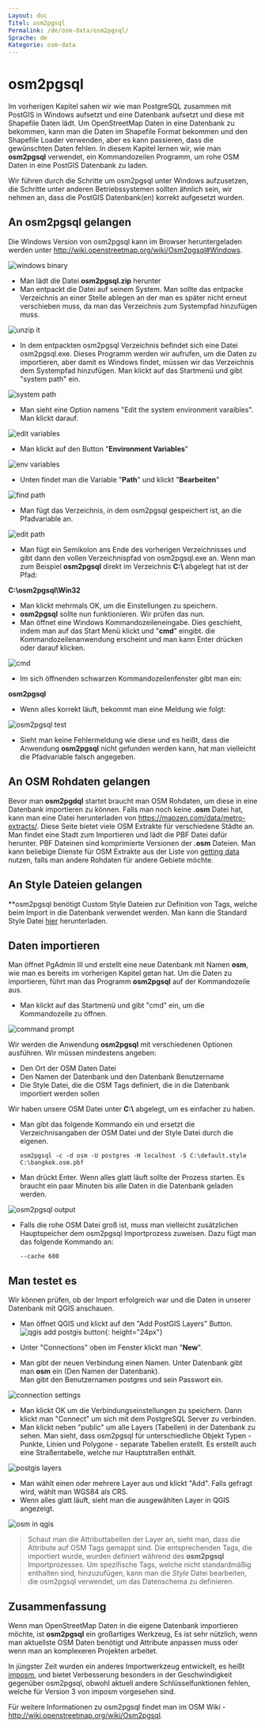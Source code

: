 ```yaml
---
Layout: doc
Titel: osm2pgsql
Permalink: /de/osm-data/osm2pgsql/
Sprache: de
Kategorie: osm-data
---
```


osm2pgsql
==========


Im vorherigen Kapitel sahen wir wie man PostgreSQL zusammen mit PostGIS in Windows aufsetzt und eine Datenbank aufsetzt und diese mit Shapefile Daten lädt. Um OpenStreetMap Daten in eine Datenbank zu bekommen, kann man die Daten im Shapefile Format bekommen und den Shapefile Loader verwenden, aber es kann passieren, dass die gewünschten Daten fehlen. In diesem Kapitel lernen wir, wie man **osm2pgsql** verwendet, ein Kommandozeilen Programm, um rohe OSM Daten in eine PostGIS Datenbank zu laden.  

Wir führen durch die Schritte um osm2pgsql unter Windows aufzusetzen, die Schritte unter anderen Betriebssystemen sollten ähnlich sein, wir nehmen an, dass die PostGIS Datenbank(en) korrekt aufgesetzt wurden.  

An osm2pgsql gelangen
-------------

Die Windows Version von osm2pgsql kann im Browser heruntergeladen werden unter <http://wiki.openstreetmap.org/wiki/Osm2pgsql#Windows>.  

![windows binary][]

- Man lädt die Datei **osm2pgsql.zip** herunter  
- Man entpackt die Datei auf seinem System. Man sollte das entpacke Verzeichnis an einer Stelle ablegen an der man es später nicht erneut verschieben muss, da man das Verzeichnis zum Systempfad hinzufügen muss.  

![unzip it][]

- In dem entpackten osm2pgsql Verzeichnis befindet sich eine Datei osm2pgsql.exe. Dieses Programm werden wir aufrufen, um die Daten zu importieren, aber damit es Windows findet, müssen wir das Verzeichnis dem Systempfad hinzufügen. Man klickt auf das Startmenü und gibt "system path" ein.  

![system path][]

- Man sieht eine Option namens "Edit the system environment varaibles". Man klickt darauf.  

![edit variables][]

- Man klickt auf den Button "**Environment Variables**"  

![env variables][]

- Unten findet man die Variable "**Path**" und klickt "**Bearbeiten**"  

![find path][]

- Man fügt das Verzeichnis, in dem osm2pgsql gespeichert ist, an die Pfadvariable an.  

![edit path][]

- Man fügt ein Semikolon ans Ende des vorherigen Verzeichnisses und gibt dann den vollen Verzeichnispfad von osm2pgsql.exe an. Wenn man zum Beispiel **osm2pgsql** direkt im Verzeichnis **C:\\** abgelegt hat ist der Pfad:  
	
**C:\osm2pgsql\Win32**  

- Man klickt mehrmals OK, um die Einstellungen zu speichern.  
- **osm2pgsql** sollte nun funktionieren. Wir prüfen das nun.  
- Man öffnet eine Windows Kommandozeileneingabe. Dies geschieht, indem man auf das Start Menü klickt und "**cmd**" eingibt. die Kommandozeilenanwendung erscheint und man kann Enter drücken oder darauf klicken.  

![cmd][]

- Im sich öffnenden schwarzen Kommandozeilenfenster gibt man ein:  

**osm2pgsql**

- Wenn alles korrekt läuft, bekommt man eine Meldung wie folgt:  

![osm2pgsql test][]

- Sieht man keine Fehlermeldung wie diese und es heißt, dass die Anwendung **osm2pgsql** nicht gefunden werden kann, hat man vielleicht die Pfadvariable falsch angegeben.  

An OSM Rohdaten gelangen
---------------------
Bevor man **osm2pgdql** startet braucht man OSM Rohdaten, um diese in eine Datenbank importieren zu können. Falls man noch keine **.osm** Datei hat, kann man eine Datei herunterladen von <https://mapzen.com/data/metro-extracts/>. Diese Seite bietet viele OSM Extrakte für verschiedene Städte an. Man findet eine Stadt zum Importieren und lädt die PBF Datei dafür herunter. PBF Dateinen sind komprimierte Versionen der **.osm** Dateien. Man kann beliebige Dienste für OSM Extrakte aus der Liste von [getting data](/en/osm-data/getting-data) nutzen, falls man andere Rohdaten für andere Gebiete möchte.  

An Style Dateien gelangen
------------------
**osm2pgsql benötigt Custom Style Dateien zur Definition von Tags, welche beim Import in die Datenbank verwendet werden. Man kann die Standard Style Datei [hier](/files/default.style) herunterladen.  

Daten importieren
-------------------
Man öffnet PgAdmin III und erstellt eine neue Datenbank mit Namen **osm**, wie man es bereits im vorherigen Kapitel getan hat. Um die Daten zu importieren, führt man das Programm **osm2pgsql** auf der Kommandozeile aus. 

- Man klickt auf das Startmenü und gibt "cmd" ein, um die Kommandozeile zu öffnen.  

![command prompt][]

Wir werden die Anwendung **osm2pgsql** mit verschiedenen Optionen ausführen. Wir müssen mindestens angeben:  

- Den Ort der OSM Daten Datei  
- Den Namen der Datenbank und den Datenbank Benutzername  
- Die Style Datei, die die OSM Tags definiert, die in die Datenbank importiert werden sollen  

Wir haben unsere OSM Datei unter **C:\\** abgelegt, um es einfacher zu haben.  

- Man gibt das folgende Kommando ein und ersetzt die Verzeichnisangaben der OSM Datei und der Style Datei durch die eigenen.

      osm2pgsql -c -d osm -U postgres -H localhost -S C:\default.style C:\bangkok.osm.pbf  

- Man drückt Enter. Wenn alles glatt läuft sollte der Prozess starten. Es braucht ein paar Minuten bis alle Daten in die Datenbank geladen werden.  

![osm2pgsql output][]

- Falls die rohe OSM Datei groß ist, muss man vielleicht zusätzlichen Hauptspeicher dem osm2pgsql Importprozess zuweisen. Dazu fügt man das folgende Kommando an:  

      --cache 600

Man testet es
-----------

Wir können prüfen, ob der Import erfolgreich war und die Daten in unserer Datenbank mit QGIS anschauen.  

- Man öffnet QGIS und klickt auf den "Add PostGIS Layers" Button. ![qgis add postgis button][]{: height="24px"}

- Unter "Connections" oben im Fenster klickt man "**New**".  
- Man gibt der neuen Verbindung einen Namen. Unter Datenbank gibt man **osm** ein (Den Namen der Datenbank).  
Man gibt den Benutzernamen postgres und sein Passwort ein.  

![connection settings][]

- Man klickt OK um die Verbindungseinstellungen zu speichern. Dann klickt man "Connect" um sich mit dem PostgreSQL Server zu verbinden.  
- Man klickt neben "public" um alle Layers (Tabellen) in der Datenbank zu sehen. Man sieht, dass osm2pgsql für unterschiedliche Objekt Typen - Punkte, Linien und Polygone - separate Tabellen erstellt. Es erstellt auch eine Straßentabelle, welche nur Hauptstraßen enthält.  

![postgis layers][]

- Man wählt einen oder mehrere Layer aus und klickt "Add". Falls gefragt wird, wählt man WGS84 als CRS.  
- Wenn alles glatt läuft, sieht man die ausgewählten Layer in QGIS angezeigt.  

![osm in qgis][]

> Schaut man die Attributtabellen der Layer an, sieht man, dass die Attribute auf OSM Tags gemappt sind. Die entsprechenden Tags, die importiert wurde, wurden definiert während des **osm2pgsql** Importprozesses. Um spezifische Tags, welche nicht standardmäßig enthalten sind, hinzuzufügen, kann man die *Style* Datei bearbeiten, die osm2pgsql verwendet, um das Datenschema zu definieren.  


Zusammenfassung
-------

Wenn man OpenStreetMap Daten in die eigene Datenbank importieren möchte, ist **osm2pgsql** ein großartiges Werkzeug, Es ist sehr nützlich, wenn man aktuellste OSM Daten benötigt und Attribute anpassen muss oder wenn man an komplexeren Projekten arbeitet.  

In jüngster Zeit wurden ein anderes Importwerkzeug entwickelt, es heißt  [imposm](http://imposm.org/), und bietet Verbesserung besonders in der Geschwindigkeit gegenüber osm2pgsql, obwohl aktuell andere Schlüsselfunktionen fehlen, welche für Version 3 von imposm vorgesehen sind.  

Für weitere Informationen zu osm2pgsql findet man im OSM Wiki - <http://wiki.openstreetmap.org/wiki/Osm2pgsql>.  


[windows binary]: /images/osm-data/windows-binary.png
[unzip it]: /images/osm-data/unzip-it.png
[system path]: /images/osm-data/system-path.png
[edit variables]: /images/osm-data/edit-environment-variables.png
[env variables]: /images/osm-data/environment-variables.png
[find path]: /images/osm-data/find-path.png
[edit path]: /images/osm-data/edit-path-variable.png
[cmd]: /images/osm-data/cmd.png
[osm2pgsql test]: /images/osm-data/osm2pgsql-test.png
[command prompt]: /images/osm-data/command-prompt.png
[osm2pgsql output]: /images/osm-data/osm2pgsql-output.png
[qgis add postgis button]: /images/osm-data/add-postgis-button.png
[connection settings]: /images/osm-data/connection-settings.png
[postgis layers]: /images/osm-data/postgis-layers.png
[osm in qgis]: /images/osm-data/osm-in-qgis.png
